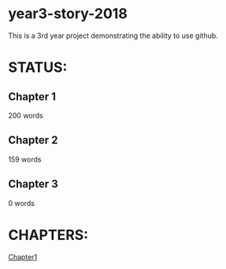 year3-story-2018
================

This is a 3rd year project demonstrating the ability to use github. 


STATUS:
=======

Chapter 1
---------
200 words

Chapter 2
---------
159 words

Chapter 3
---------
0 words

CHAPTERS:
========
[Chapter1](https://github.com/aDzierzak/year3-story-2018/blob/gh-pages/chapter1.html "Chapter 1")